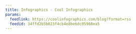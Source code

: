 ```yaml
---
title: Infographics - Cool Infographics
params:
  feedlink: https://coolinfographics.com/blog?format=rss
  feedid: 34ffd2b5b023f4cb4e8be6dc05968ea5
---
```

